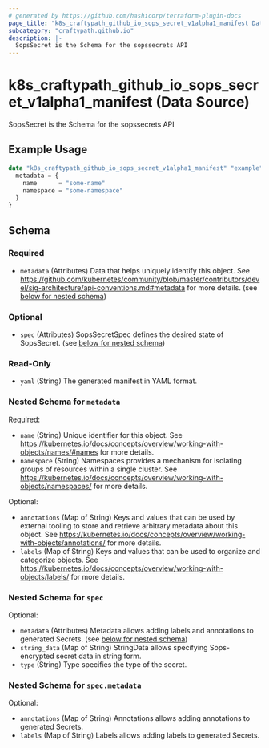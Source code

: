 ```yaml
---
# generated by https://github.com/hashicorp/terraform-plugin-docs
page_title: "k8s_craftypath_github_io_sops_secret_v1alpha1_manifest Data Source - terraform-provider-k8s"
subcategory: "craftypath.github.io"
description: |-
  SopsSecret is the Schema for the sopssecrets API
---
```


# k8s_craftypath_github_io_sops_secret_v1alpha1_manifest (Data Source)

SopsSecret is the Schema for the sopssecrets API

## Example Usage

```terraform
data "k8s_craftypath_github_io_sops_secret_v1alpha1_manifest" "example" {
  metadata = {
    name      = "some-name"
    namespace = "some-namespace"
  }
}
```

<!-- schema generated by tfplugindocs -->
## Schema

### Required

- `metadata` (Attributes) Data that helps uniquely identify this object. See https://github.com/kubernetes/community/blob/master/contributors/devel/sig-architecture/api-conventions.md#metadata for more details. (see [below for nested schema](#nestedatt--metadata))

### Optional

- `spec` (Attributes) SopsSecretSpec defines the desired state of SopsSecret. (see [below for nested schema](#nestedatt--spec))

### Read-Only

- `yaml` (String) The generated manifest in YAML format.

<a id="nestedatt--metadata"></a>
### Nested Schema for `metadata`

Required:

- `name` (String) Unique identifier for this object. See https://kubernetes.io/docs/concepts/overview/working-with-objects/names/#names for more details.
- `namespace` (String) Namespaces provides a mechanism for isolating groups of resources within a single cluster. See https://kubernetes.io/docs/concepts/overview/working-with-objects/namespaces/ for more details.

Optional:

- `annotations` (Map of String) Keys and values that can be used by external tooling to store and retrieve arbitrary metadata about this object. See https://kubernetes.io/docs/concepts/overview/working-with-objects/annotations/ for more details.
- `labels` (Map of String) Keys and values that can be used to organize and categorize objects. See https://kubernetes.io/docs/concepts/overview/working-with-objects/labels/ for more details.


<a id="nestedatt--spec"></a>
### Nested Schema for `spec`

Optional:

- `metadata` (Attributes) Metadata allows adding labels and annotations to generated Secrets. (see [below for nested schema](#nestedatt--spec--metadata))
- `string_data` (Map of String) StringData allows specifying Sops-encrypted secret data in string form.
- `type` (String) Type specifies the type of the secret.

<a id="nestedatt--spec--metadata"></a>
### Nested Schema for `spec.metadata`

Optional:

- `annotations` (Map of String) Annotations allows adding annotations to generated Secrets.
- `labels` (Map of String) Labels allows adding labels to generated Secrets.
